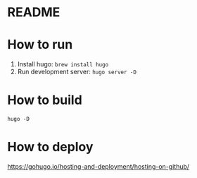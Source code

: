 # README

# How to run
1. Install hugo: `brew install hugo`
2. Run development server: `hugo server -D`

# How to build
`hugo -D`

# How to deploy
https://gohugo.io/hosting-and-deployment/hosting-on-github/
